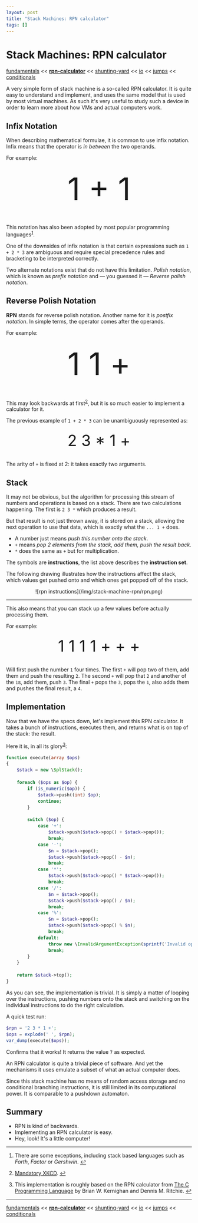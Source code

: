 ```yaml
---
layout: post
title: "Stack Machines: RPN calculator"
tags: []
---
```


<style>
.formula {
    text-align: center;
    margin-top: 25px;
    margin-bottom: 45px;
    font-size: 6em;
}
.formula2 {
    text-align: center;
    margin-top: 20px;
    margin-bottom: 30px;
    font-size: 3em;
}
</style>

# Stack Machines: RPN calculator

[fundamentals](/2013/08/28/stack-machines-fundamentals.html) <<
[**rpn-calculator**](/2013/12/02/stack-machines-rpn.html) <<
[shunting-yard](/2013/12/03/stack-machines-shunting-yard.html) <<
[io](/2014/11/29/stack-machines-io.html) <<
[jumps](/2014/11/30/stack-machines-jumps.html) <<
[conditionals](/2014/12/01/stack-machines-conditionals.html)

A very simple form of stack machine is a so-called RPN calculator. It is quite
easy to understand and implement, and uses the same model that is used by most
virtual machines. As such it's very useful to study such a device in order to
learn more about how VMs and actual computers work.

## Infix Notation

When describing mathematical formulae, it is common to use infix notation.
Infix means that the operator is *in between* the two operands.

For example:

<div class="formula">1 + 1</div>

This notation has also been adopted by most popular programming
languages<sup><a id="ft-1-src"></a><a href="#ft-1">1</a></sup>.

One of the downsides of infix notation is that certain expressions such as
`1 + 2 * 3` are ambiguous and require special precedence rules and bracketing
to be interpreted correctly.

Two alternate notations exist that do not have this limitation. *Polish
notation*, which is known as *prefix notation* and &mdash; you guessed it
&mdash; *Reverse polish notation*.

## Reverse Polish Notation

**RPN** stands for reverse polish notation. Another name for it is *postfix
notation*. In simple terms, the operator comes after the operands.

For example:

<div class="formula">1 1 +</div>

This may look backwards at first<sup><a id="ft-2-src"></a><a
href="#ft-2">2</a></sup>, but it is so much easier to implement a calculator
for it.

The previous example of `1 + 2 * 3` can be unambiguously represented as:

<div class="formula2">2 3 * 1 +</div>

The arity of `+` is fixed at 2: it takes exactly two arguments.

## Stack

It may not be obvious, but the algorithm for processing this stream of numbers
and operations is based on a stack. There are two calculations happening. The
first is `2 3 *` which produces a result.

But that result is not just thrown away, it is stored on a stack, allowing the
next operation to use that data, which is exactly what the `... 1 +` does.

* A number just means *push this number onto the stack*.
* `+` means *pop 2 elements from the stack, add them, push the result back*.
* `*` does the same as `+` but for multiplication.

The symbols are **instructions**, the list above describes the **instruction
set**.

The following drawing illustrates how the instructions affect the stack, which
values get pushed onto and which ones get popped off of the stack.

<center>
    ![rpn instructions](/img/stack-machine-rpn/rpn.png)
</center>

---

This also means that you can stack up a few values before actually processing
them.

For example:

<div class="formula2">1 1 1 1 + + +</div>

Will first push the number `1` four times. The first `+` will pop two of them,
add them and push the resulting `2`. The second `+` will pop that `2` and
another of the `1`s, add them, push `3`. The final `+` pops the `3`, pops the
`1`, also adds them and pushes the final result, a `4`.

## Implementation

Now that we have the specs down, let's implement this RPN calculator. It takes
a bunch of instructions, executes them, and returns what is on top of the
stack: the result.

Here it is, in all its glory<sup><a id="ft-3-src"></a><a
href="#ft-3">3</a></sup>:

~~~php
function execute(array $ops)
{
    $stack = new \SplStack();

    foreach ($ops as $op) {
        if (is_numeric($op)) {
            $stack->push((int) $op);
            continue;
        }

        switch ($op) {
            case '+':
                $stack->push($stack->pop() + $stack->pop());
                break;
            case '-':
                $n = $stack->pop();
                $stack->push($stack->pop() - $n);
                break;
            case '*':
                $stack->push($stack->pop() * $stack->pop());
                break;
            case '/':
                $n = $stack->pop();
                $stack->push($stack->pop() / $n);
                break;
            case '%':
                $n = $stack->pop();
                $stack->push($stack->pop() % $n);
                break;
            default:
                throw new \InvalidArgumentException(sprintf('Invalid operation: %s', $op));
                break;
        }
    }

    return $stack->top();
}
~~~

As you can see, the implementation is trivial. It is simply a matter of
looping over the instructions, pushing numbers onto the stack and switching on
the individual instructions to do the right calculation.

A quick test run:

~~~php
$rpn = '2 3 * 1 +';
$ops = explode(' ', $rpn);
var_dump(execute($ops));
~~~

Confirms that it works! It returns the value `7` as expected.

An RPN calculator is quite a trivial piece of software. And yet the mechanisms
it uses emulate a subset of what an actual computer does.

Since this stack machine has no means of random access storage and no
conditional branching instructions, it is still limited in its computational
power. It is comparable to a pushdown automaton.

## Summary

* RPN is kind of backwards.
* Implementing an RPN calculator is easy.
* Hey, look! It's a little computer!

---

1. <a id="ft-1"></a>There are some exceptions, including stack based languages
   such as *Forth*, *Factor* or *Gershwin*. <a id="ft-1" href="#ft-1-src">↩</a>

2. <a id="ft-2"></a>[Mandatory XKCD](http://xkcd.com/645/). <a id="ft-2"
   href="#ft-2-src">↩</a>

3. <a id="ft-3"></a>This implementation is roughly based on the RPN calculator
   from [The C Programming Language](http://cm.bell-labs.com/cm/cs/cbook/) by
   Brian W. Kernighan and Dennis M. Ritchie. <a id="ft-3"
   href="#ft-3-src">↩</a>

---

[fundamentals](/2013/08/28/stack-machines-fundamentals.html) <<
[**rpn-calculator**](/2013/12/02/stack-machines-rpn.html) <<
[shunting-yard](/2013/12/03/stack-machines-shunting-yard.html) <<
[io](/2014/11/29/stack-machines-io.html) <<
[jumps](/2014/11/30/stack-machines-jumps.html) <<
[conditionals](/2014/12/01/stack-machines-conditionals.html)

